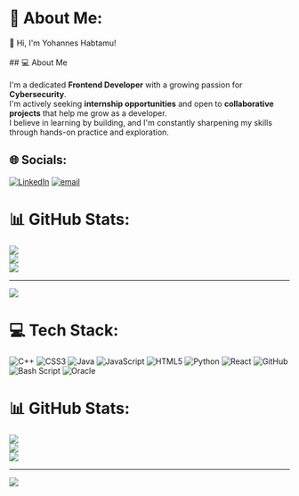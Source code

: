 # 💫 About Me:
👋 Hi, I'm Yohannes Habtamu!<br><br>## 💻 About Me<br><br>I'm a dedicated **Frontend Developer** with a growing passion for **Cybersecurity**.  <br>I'm actively seeking **internship opportunities** and open to **collaborative projects** that help me grow as a developer.  <br>I believe in learning by building, and I'm constantly sharpening my skills through hands-on practice and exploration.<br>



## 🌐 Socials:
[![LinkedIn](https://img.shields.io/badge/LinkedIn-%230077B5.svg?logo=linkedin&logoColor=white)](https://linkedin.com/in/https://www.linkedin.com/in/yohannes-habtamu-010a9b370/) [![email](https://img.shields.io/badge/Email-D14836?logo=gmail&logoColor=white)](mailto:yohanneshabtamubel@gmail.com) 
# 📊 GitHub Stats:
![](https://github-readme-stats.vercel.app/api?username=ghosthuner&theme=dark&hide_border=false&include_all_commits=false&count_private=false)<br/>
![](https://nirzak-streak-stats.vercel.app/?user=ghosthuner&theme=dark&hide_border=false)<br/>
![](https://github-readme-stats.vercel.app/api/top-langs/?username=ghosthuner&theme=dark&hide_border=false&include_all_commits=false&count_private=false&layout=compact)

---
[![](https://visitcount.itsvg.in/api?id=ghosthuner&icon=0&color=0)](https://visitcount.itsvg.in)

<!-- Proudly created with GPRM ( https://gprm.itsvg.in ) -->
# 💻 Tech Stack:
![C++](https://img.shields.io/badge/c++-%2300599C.svg?style=for-the-badge&logo=c%2B%2B&logoColor=white) ![CSS3](https://img.shields.io/badge/css3-%231572B6.svg?style=for-the-badge&logo=css3&logoColor=white) ![Java](https://img.shields.io/badge/java-%23ED8B00.svg?style=for-the-badge&logo=openjdk&logoColor=white) ![JavaScript](https://img.shields.io/badge/javascript-%23323330.svg?style=for-the-badge&logo=javascript&logoColor=%23F7DF1E) ![HTML5](https://img.shields.io/badge/html5-%23E34F26.svg?style=for-the-badge&logo=html5&logoColor=white) ![Python](https://img.shields.io/badge/python-3670A0?style=for-the-badge&logo=python&logoColor=ffdd54) ![React](https://img.shields.io/badge/react-%2320232a.svg?style=for-the-badge&logo=react&logoColor=%2361DAFB) ![GitHub](https://img.shields.io/badge/github-%23121011.svg?style=for-the-badge&logo=github&logoColor=white) ![Bash Script](https://img.shields.io/badge/bash_script-%23121011.svg?style=for-the-badge&logo=gnu-bash&logoColor=white) ![Oracle](https://img.shields.io/badge/Oracle-F80000?style=for-the-badge&logo=oracle&logoColor=white)
# 📊 GitHub Stats:
![](https://github-readme-stats.vercel.app/api?username=ghosthuner&theme=dark&hide_border=false&include_all_commits=false&count_private=false)<br/>
![](https://nirzak-streak-stats.vercel.app/?user=ghosthuner&theme=dark&hide_border=false)<br/>
![](https://github-readme-stats.vercel.app/api/top-langs/?username=ghosthuner&theme=dark&hide_border=false&include_all_commits=false&count_private=false&layout=compact)

---
[![](https://visitcount.itsvg.in/api?id=ghosthuner&icon=0&color=0)](https://visitcount.itsvg.in)

<!-- Proudly created with GPRM ( https://gprm.itsvg.in ) -->
